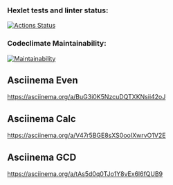 ### Hexlet tests and linter status:
[![Actions Status](https://github.com/a88217/java-project-61/workflows/hexlet-check/badge.svg)](https://github.com/a88217/java-project-61/actions)
### Codeclimate Maintainability:
[![Maintainability](https://api.codeclimate.com/v1/badges/b69ef381fe07712f2403/maintainability)](https://codeclimate.com/github/a88217/java-project-61/maintainability)
## Asciinema Even
https://asciinema.org/a/BuG3i0K5NzcuDQTXKNsii42oJ
## Asciinema Calc
https://asciinema.org/a/V47r5BGE8sXS0ooIXwrvO1V2E
## Asciinema GCD
https://asciinema.org/a/tAs5d0q0TJo1Y8vEx6l6fQUB9

